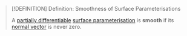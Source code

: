 >[!DEFINITION] Definition: Smoothness of Surface Parameterisations
>
>A [partially differentiable](../Real%20Vector%20Functions/Differentiation/Partial%20Derivatives%20of%20Real%20Vector%20Functions.md) [surface parameterisation](Surface%20Parameterisation.md) is **smooth** if its [normal vector](Normal%20Vector.md) is never zero.
>